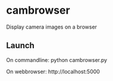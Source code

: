# cambrowser
Display camera images on a browser

## Launch
On commandline: python cambrowser.py

On webbrowser: http://localhost:5000
